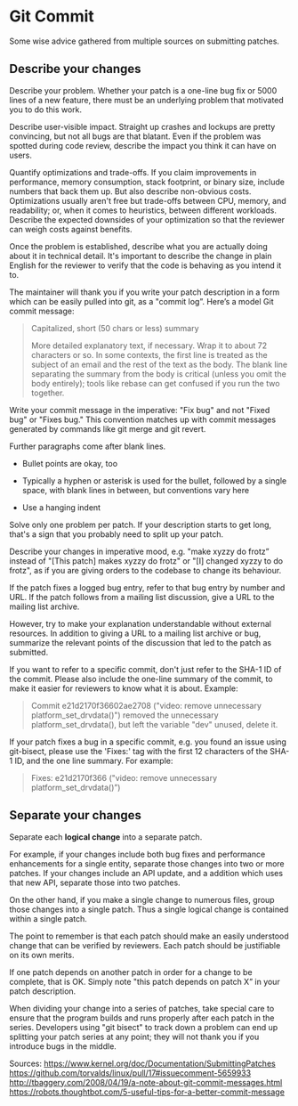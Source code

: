 # Git Commit

Some wise advice gathered from multiple sources on submitting patches.

## Describe your changes

Describe your problem.  Whether your patch is a one-line bug fix or 5000 lines of a new feature, there must be an underlying problem that motivated you to do this work.

Describe user-visible impact.  Straight up crashes and lockups are pretty convincing, but not all bugs are that blatant.  Even if the problem was spotted during code review, describe the impact you think it can have on users.

Quantify optimizations and trade-offs.  If you claim improvements in performance, memory consumption, stack footprint, or binary size, include numbers that back them up.  But also describe non-obvious costs.  Optimizations usually aren't free but trade-offs between CPU, memory, and readability; or, when it comes to heuristics, between different workloads.  Describe the expected downsides of your optimization so that the reviewer can weigh costs against benefits.

Once the problem is established, describe what you are actually doing about it in technical detail.  It's important to describe the change in plain English for the reviewer to verify that the code is behaving as you intend it to.

The maintainer will thank you if you write your patch description in a form which can be easily pulled into git, as a "commit log”. Here’s a model Git commit message:

> Capitalized, short (50 chars or less) summary
>
> More detailed explanatory text, if necessary. Wrap it to about 72
> characters or so. In some contexts, the first line is treated as the
> subject of an email and the rest of the text as the body. The blank
> line separating the summary from the body is critical (unless you omit
> the body entirely); tools like rebase can get confused if you run the
> two together.

Write your commit message in the imperative: "Fix bug" and not "Fixed bug"
or "Fixes bug." This convention matches up with commit messages generated
by commands like git merge and git revert.

Further paragraphs come after blank lines.

- Bullet points are okay, too

- Typically a hyphen or asterisk is used for the bullet, followed by a
  single space, with blank lines in between, but conventions vary here

- Use a hanging indent

Solve only one problem per patch.  If your description starts to get long, that's a sign that you probably need to split up your patch.

Describe your changes in imperative mood, e.g. "make xyzzy do frotz” instead of "[This patch] makes xyzzy do frotz" or "[I] changed xyzzy to do frotz", as if you are giving orders to the codebase to change its behaviour.

If the patch fixes a logged bug entry, refer to that bug entry by number and URL.  If the patch follows from a mailing list discussion, give a URL to the mailing list archive.

However, try to make your explanation understandable without external resources.  In addition to giving a URL to a mailing list archive or bug, summarize the relevant points of the discussion that led to the patch as submitted.

If you want to refer to a specific commit, don't just refer to the SHA-1 ID of the commit. Please also include the one-line summary of the commit, to make it easier for reviewers to know what it is about. Example:

> Commit e21d2170f36602ae2708 ("video: remove unnecessary
> platform_set_drvdata()") removed the unnecessary
> platform_set_drvdata(), but left the variable "dev" unused,
> delete it.

If your patch fixes a bug in a specific commit, e.g. you found an issue using git-bisect, please use the 'Fixes:' tag with the first 12 characters of the SHA-1 ID, and the one line summary.  For example:

> Fixes: e21d2170f366 ("video: remove unnecessary platform_set_drvdata()”)

## Separate your changes

Separate each **logical change** into a separate patch.

For example, if your changes include both bug fixes and performance enhancements for a single entity, separate those changes into two or more patches.  If your changes include an API update, and a addition which uses that new API, separate those into two patches.

On the other hand, if you make a single change to numerous files, group those changes into a single patch.  Thus a single logical change is contained within a single patch.

The point to remember is that each patch should make an easily understood change that can be verified by reviewers.  Each patch should be justifiable on its own merits.

If one patch depends on another patch in order for a change to be complete, that is OK.  Simply note "this patch depends on patch X” in your patch description.

When dividing your change into a series of patches, take special care to ensure that the program builds and runs properly after each patch in the series.  Developers using "git bisect" to track down a problem can end up splitting your patch series at any point; they will not thank you if you introduce bugs in the middle.

Sources:
https://www.kernel.org/doc/Documentation/SubmittingPatches
https://github.com/torvalds/linux/pull/17#issuecomment-5659933
http://tbaggery.com/2008/04/19/a-note-about-git-commit-messages.html
https://robots.thoughtbot.com/5-useful-tips-for-a-better-commit-message

